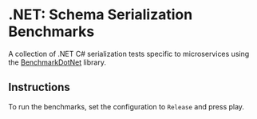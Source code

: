 # .NET: Schema Serialization Benchmarks
A collection of .NET C# serialization tests specific to microservices using the [BenchmarkDotNet](https://github.com/dotnet/BenchmarkDotNet) library.

## Instructions
To run the benchmarks, set the configuration to `Release` and press play.   

